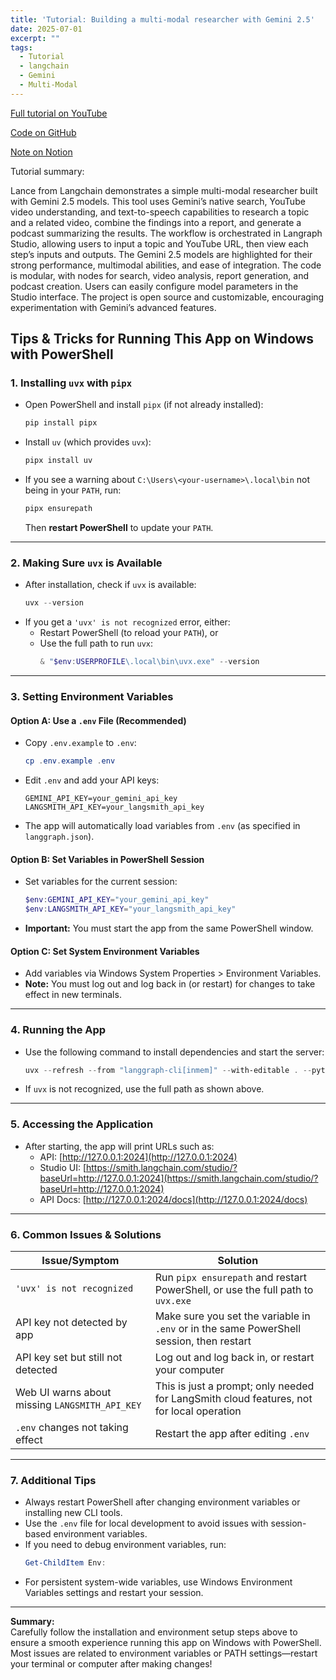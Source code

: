 ```yaml
---
title: 'Tutorial: Building a multi-modal researcher with Gemini 2.5'
date: 2025-07-01
excerpt: ""
tags:
  - Tutorial
  - langchain
  - Gemini
  - Multi-Modal  
---
```

[Full tutorial on YouTube](https://www.youtube.com/watch?v=6Ww5uyS0tXw)

[Code on GitHub](https://github.com/langchain-ai/multi-modal-researcher)

[Note on Notion](https://mirror-feeling-d80.notion.site/Gemini-2-5-21e808527b1780c994fdde9349f448c3)

Tutorial summary:

Lance from Langchain demonstrates a simple multi-modal researcher built with Gemini 2.5 models. This tool uses Gemini’s native search, YouTube video understanding, and text-to-speech capabilities to research a topic and a related video, combine the findings into a report, and generate a podcast summarizing the results. The workflow is orchestrated in Langraph Studio, allowing users to input a topic and YouTube URL, then view each step’s inputs and outputs. The Gemini 2.5 models are highlighted for their strong performance, multimodal abilities, and ease of integration. The code is modular, with nodes for search, video analysis, report generation, and podcast creation. Users can easily configure model parameters in the Studio interface. The project is open source and customizable, encouraging experimentation with Gemini’s advanced features.


## Tips & Tricks for Running This App on Windows with PowerShell

### 1. Installing `uvx` with `pipx`

- Open PowerShell and install `pipx` (if not already installed):
  ```powershell
  pip install pipx
  ```
- Install `uv` (which provides `uvx`):
  ```powershell
  pipx install uv
  ```
- If you see a warning about `C:\Users\<your-username>\.local\bin` not being in your `PATH`, run:
  ```powershell
  pipx ensurepath
  ```
  Then **restart PowerShell** to update your `PATH`.

---

### 2. Making Sure `uvx` is Available

- After installation, check if `uvx` is available:
  ```powershell
  uvx --version
  ```
- If you get a `'uvx' is not recognized` error, either:
  - Restart PowerShell (to reload your `PATH`), or
  - Use the full path to run `uvx`:
    ```powershell
    & "$env:USERPROFILE\.local\bin\uvx.exe" --version
    ```

---

### 3. Setting Environment Variables

#### Option A: Use a `.env` File (Recommended)
- Copy `.env.example` to `.env`:
  ```powershell
  cp .env.example .env
  ```
- Edit `.env` and add your API keys:
  ```
  GEMINI_API_KEY=your_gemini_api_key
  LANGSMITH_API_KEY=your_langsmith_api_key
  ```
- The app will automatically load variables from `.env` (as specified in `langgraph.json`).

#### Option B: Set Variables in PowerShell Session
- Set variables for the current session:
  ```powershell
  $env:GEMINI_API_KEY="your_gemini_api_key"
  $env:LANGSMITH_API_KEY="your_langsmith_api_key"
  ```
- **Important:** You must start the app from the same PowerShell window.

#### Option C: Set System Environment Variables
- Add variables via Windows System Properties > Environment Variables.
- **Note:** You must log out and log back in (or restart) for changes to take effect in new terminals.

---

### 4. Running the App

- Use the following command to install dependencies and start the server:
  ```powershell
  uvx --refresh --from "langgraph-cli[inmem]" --with-editable . --python 3.11 langgraph dev --allow-blocking
  ```
- If `uvx` is not recognized, use the full path as shown above.

---

### 5. Accessing the Application

- After starting, the app will print URLs such as:
  - API: [http://127.0.0.1:2024](http://127.0.0.1:2024)
  - Studio UI: [https://smith.langchain.com/studio/?baseUrl=http://127.0.0.1:2024](https://smith.langchain.com/studio/?baseUrl=http://127.0.0.1:2024)
  - API Docs: [http://127.0.0.1:2024/docs](http://127.0.0.1:2024/docs)

---

### 6. Common Issues & Solutions

| Issue/Symptom                                  | Solution                                                                                  |
|------------------------------------------------|-------------------------------------------------------------------------------------------|
| `'uvx' is not recognized`                      | Run `pipx ensurepath` and restart PowerShell, or use the full path to `uvx.exe`           |
| API key not detected by app                    | Make sure you set the variable in `.env` or in the same PowerShell session, then restart  |
| API key set but still not detected             | Log out and log back in, or restart your computer                                         |
| Web UI warns about missing `LANGSMITH_API_KEY` | This is just a prompt; only needed for LangSmith cloud features, not for local operation  |
| `.env` changes not taking effect               | Restart the app after editing `.env`                                                      |

---

### 7. Additional Tips

- Always restart PowerShell after changing environment variables or installing new CLI tools.
- Use the `.env` file for local development to avoid issues with session-based environment variables.
- If you need to debug environment variables, run:
  ```powershell
  Get-ChildItem Env:
  ```
- For persistent system-wide variables, use Windows Environment Variables settings and restart your session.

---

**Summary:**  
Carefully follow the installation and environment setup steps above to ensure a smooth experience running this app on Windows with PowerShell. Most issues are related to environment variables or PATH settings—restart your terminal or computer after making changes!